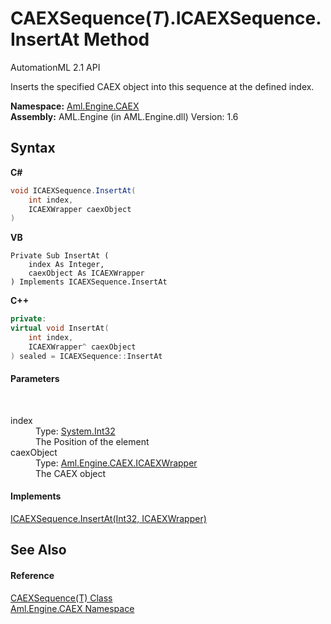 # CAEXSequence(*T*).ICAEXSequence.InsertAt Method 
AutomationML 2.1 API 

Inserts the specified CAEX object into this sequence at the defined index.

**Namespace:**&nbsp;<a href="N_Aml_Engine_CAEX">Aml.Engine.CAEX</a><br />**Assembly:**&nbsp;AML.Engine (in AML.Engine.dll) Version: 1.6

## Syntax

**C#**<br />
``` C#
void ICAEXSequence.InsertAt(
	int index,
	ICAEXWrapper caexObject
)
```

**VB**<br />
``` VB
Private Sub InsertAt ( 
	index As Integer,
	caexObject As ICAEXWrapper
) Implements ICAEXSequence.InsertAt
```

**C++**<br />
``` C++
private:
virtual void InsertAt(
	int index, 
	ICAEXWrapper^ caexObject
) sealed = ICAEXSequence::InsertAt
```


#### Parameters
&nbsp;<dl><dt>index</dt><dd>Type: <a href="https://docs.microsoft.com/dotnet/api/system.int32" target="_parent" rel="noopener noreferrer">System.Int32</a><br />The Position of the element</dd><dt>caexObject</dt><dd>Type: <a href="T_Aml_Engine_CAEX_ICAEXWrapper">Aml.Engine.CAEX.ICAEXWrapper</a><br />The CAEX object</dd></dl>

#### Implements
<a href="M_Aml_Engine_CAEX_ICAEXSequence_InsertAt">ICAEXSequence.InsertAt(Int32, ICAEXWrapper)</a><br />

## See Also


#### Reference
<a href="T_Aml_Engine_CAEX_CAEXSequence_1">CAEXSequence(T) Class</a><br /><a href="N_Aml_Engine_CAEX">Aml.Engine.CAEX Namespace</a><br />